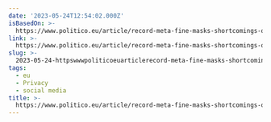 ```yaml
---
date: '2023-05-24T12:54:02.000Z'
isBasedOn: >-
  https://www.politico.eu/article/record-meta-fine-masks-shortcomings-of-europes-privacy-regime/amp/
link: >-
  https://www.politico.eu/article/record-meta-fine-masks-shortcomings-of-europes-privacy-regime/amp/
slug: >-
  2023-05-24-httpswwwpoliticoeuarticlerecord-meta-fine-masks-shortcomings-of-europes-privacy-regimeamp
tags:
  - eu
  - Privacy
  - social media
title: >-
  https://www.politico.eu/article/record-meta-fine-masks-shortcomings-of-europes-privacy-regime/amp/
---
```


